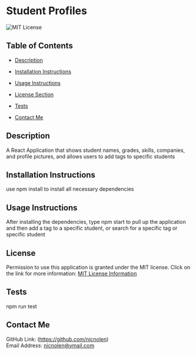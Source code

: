 # Student Profiles
![MIT License](https://img.shields.io/badge/license-MIT-important)

  ## Table of Contents
  - [Description](#description)
  - [Installation Instructions](#installation-instructions)
  - [Usage Instructions](#usage-instructions)
  - [License Section](#license)

  - [Tests](#tests)
  - [Contact Me](#contact-me)

  ## Description
  A React Application that shows student names, grades, skills, companies, and profile pictures, and allows users to add tags to specific students

  ## Installation Instructions
  use npm install to install all necessary dependencies

  ## Usage Instructions
  After installing the dependencies, type npm start to pull up the application and then add a tag to a specific student, or search for a specific tag or specific student

  ## License
  Permission to use this application is granted under the MIT license.
  Click on the link for more information: [MIT License Information](https://opensource.org/licenses/MIT)



  ## Tests
  npm run test

  ## Contact Me
  GitHub Link: (https://github.com/nicnolen)<br>
  Email Address: <nicnolen@ymail.com>